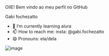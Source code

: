 OIIE! Bem vindo ao meu perfil no GitHub

Gabi fochezatto 

- 🌱 I’m currently learning  alura
- 📫 How to reach me: insta: @gabi.fochezatto
- 😄 Pronouns: ela/dela


![image](https://github.com/fochezatto/fochezatto/assets/132901406/b7691572-b5d7-4027-993c-e60502a8b35f)

